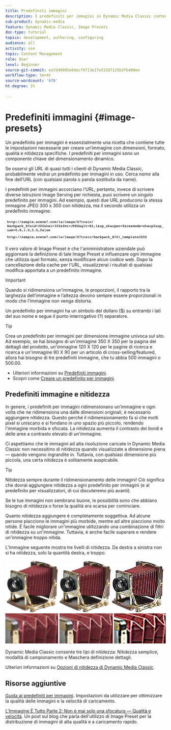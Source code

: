 ```yaml
---
title: Predefiniti immagini
description: I predefiniti per immagini in Dynamic Media Classic contengono tutte le impostazioni necessarie per creare un’immagine con dimensioni, formato, qualità e nitidezza specifiche. I predefiniti per immagini sono un componente chiave del dimensionamento dinamico. Quando osservi un URL in Dynamic Media Classic, puoi facilmente vedere se è in uso un predefinito per immagini. Scopri i predefiniti per immagini, perché sono così utili e come crearne uno.
sub-product: dynamic-media
feature: Dynamic Media Classic, Image Presets
doc-type: tutorial
topics: development, authoring, configuring
audience: all
activity: use
topic: Content Management
role: User
level: Beginner
source-git-commit: ea7d49985e69ecf9713e17e51587125b3fb400ee
workflow-type: tm+mt
source-wordcount: '670'
ht-degree: 1%

---
```



# Predefiniti immagini {#image-presets}

Un predefinito per immagini è essenzialmente una ricetta che contiene tutte le impostazioni necessarie per creare un’immagine con dimensioni, formato, qualità e nitidezza specifiche. I predefiniti per immagini sono un componente chiave del dimensionamento dinamico.

Se osservi gli URL di quasi tutti i clienti di Dynamic Media Classic, probabilmente vedrai un predefinito per immagini in uso. Cerca $name$ alla fine dell’URL (con qualsiasi parola o parola sostituita da name).

I predefiniti per immagini accorciano l’URL; pertanto, invece di scrivere diverse istruzioni Image Serving per richiesta, puoi scrivere un singolo predefinito per immagini. Ad esempio, questi due URL producono la stessa immagine JPEG 300 x 300 con nitidezza, ma il secondo utilizza un predefinito immagine:

![immagine](assets/image-presets/image-preset-2.png)

Il vero valore di Image Preset è che l&#39;amministratore aziendale può aggiornare la definizione di tale Image Preset e influenzare ogni immagine che utilizza quel formato, senza modificare alcun codice web. Dopo la cancellazione della cache per l’URL, visualizzerai i risultati di qualsiasi modifica apportata a un predefinito immagine.

>[!IMPORTANT]
>
>Quando si ridimensiona un’immagine, le proporzioni, il rapporto tra la larghezza dell’immagine e l’altezza devono sempre essere proporzionali in modo che l’immagine non venga distorta.

Un predefinito per immagini ha un simbolo del dollaro ($) su entrambi i lati del suo nome e segue il punto interrogativo (?) separatore.

>[!TIP]
>
>Crea un predefinito per immagini per dimensione immagine univoca sul sito. Ad esempio, se hai bisogno di un&#39;immagine 350 X 350 per la pagina dei dettagli del prodotto, un&#39;immagine 120 X 120 per le pagine di ricerca e ricerca e un&#39;immagine 90 X 90 per un articolo di cross-selling/featured, allora hai bisogno di tre predefiniti immagine, che tu abbia 500 immagini o 500.00.

- Ulteriori informazioni su [Predefiniti immagini](https://experienceleague.adobe.com/docs/dynamic-media-classic/using/image-sizing/setting-image-presets.html).
- Scopri come [Creare un predefinito per immagini](https://experienceleague.adobe.com/docs/dynamic-media-classic/using/image-sizing/setting-image-presets.html#creating-an-image-preset).

## Predefiniti immagine e nitidezza

In genere, i predefiniti per immagini ridimensionano un’immagine e ogni volta che ne ridimensiona una dalle dimensioni originali, è necessario aggiungere nitidezza. Questo perché il ridimensionamento fa sì che molti pixel si uniscano e si fondano in uno spazio più piccolo, rendendo l&#39;immagine morbida e sfocata. La nitidezza aumenta il contrasto dei bordi e delle aree a contrasto elevato di un&#39;immagine.

Ci aspettiamo che le immagini ad alta risoluzione caricate in Dynamic Media Classic non necessitino di nitidezza quando visualizzate a dimensione piena — quando vengono ingrandite in. Tuttavia, con qualsiasi dimensione più piccola, una certa nitidezza è solitamente auspicabile.

>[!TIP]
>
>Nitidezza sempre durante il ridimensionamento delle immagini! Ciò significa che dovrai aggiungere nitidezza a ogni predefinito per immagini (e al predefinito per visualizzatori, di cui discuteremo più avanti).
>
>Se le tue immagini non sembrano buone, le possibilità sono che abbiano bisogno di nitidezza o forse la qualità era scarsa per cominciare.

Quanto nitidezza aggiungere è completamente soggettiva. Ad alcune persone piacciono le immagini più morbide, mentre ad altre piacciono molto nitide. È facile migliorare un&#39;immagine utilizzando una combinazione di filtri di nitidezza su un&#39;immagine. Tuttavia, è anche facile superare e rendere un&#39;immagine troppo nitida.

L’immagine seguente mostra tre livelli di nitidezza. Da destra a sinistra non si ha nitidezza, solo la quantità destra, e troppo.

![immagine](assets/image-presets/image-presets-1.jpg)

Dynamic Media Classic consente tre tipi di nitidezza: Nitidezza semplice, modalità di campionamento e Maschera definizione dettagli.

Ulteriori informazioni su [Opzioni di nitidezza di Dynamic Media Classic](https://experienceleague.adobe.com/docs/dynamic-media-classic/using/master-files/sharpening-image.html#sharpening_an_image).

## Risorse aggiuntive

[Guida ai predefiniti per immagini](https://www.adobe.com/content/dam/www/us/en/experience-manager/pdfs/dynamic-media-image-preset-guide.pdf). Impostazioni da utilizzare per ottimizzare la qualità delle immagini e la velocità di caricamento.

[L&#39;Immagine È Tutto Parte 2: Non è mai solo una sfocatura — Qualità e velocità](https://theblog.adobe.com/image-is-everything-part-2-its-never-just-a-blur-quality-versus-speed/). Un post sul blog che parla dell&#39;utilizzo di Image Preset per la distribuzione di immagini di alta qualità e a caricamento rapido.
